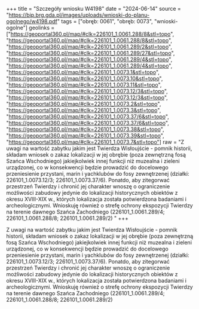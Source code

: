 +++
title = "Szczegóły wniosku W4198"
date = "2024-06-14"
source = "https://bip.brg.gda.pl/images/uploads/wnioski-do-planu-ogolnego/w4198.pdf"
tags = ["obręb: 0061", "obręb: 0073", "wnioski-ogolne"]
geolinks = ["https://geoportal360.pl/map/#clk=226101_1.0061.288/8&stl=topo", "https://geoportal360.pl/map/#clk=226101_1.0061.288/8&stl=topo", "https://geoportal360.pl/map/#clk=226101_1.0061.289/2&stl=topo", "https://geoportal360.pl/map/#clk=226101_1.0061.289/27&stl=topo", "https://geoportal360.pl/map/#clk=226101_1.0061.289/4&stl=topo", "https://geoportal360.pl/map/#clk=226101_1.0061.289/4&stl=topo", "https://geoportal360.pl/map/#clk=226101_1.0073.1&stl=topo", "https://geoportal360.pl/map/#clk=226101_1.0073.10&stl=topo", "https://geoportal360.pl/map/#clk=226101_1.0073.11&stl=topo", "https://geoportal360.pl/map/#clk=226101_1.0073.12/3&stl=topo", "https://geoportal360.pl/map/#clk=226101_1.0073.12/3&stl=topo", "https://geoportal360.pl/map/#clk=226101_1.0073.2&stl=topo", "https://geoportal360.pl/map/#clk=226101_1.0073.3&stl=topo", "https://geoportal360.pl/map/#clk=226101_1.0073.37/6&stl=topo", "https://geoportal360.pl/map/#clk=226101_1.0073.37/6&stl=topo", "https://geoportal360.pl/map/#clk=226101_1.0073.38&stl=topo", "https://geoportal360.pl/map/#clk=226101_1.0073.39&stl=topo", "https://geoportal360.pl/map/#clk=226101_1.0073.7&stl=topo"]
raw = "Z uwagi na wartość zabytku jakim jest Twierdza Wisłoujście - pomnik historii, składam wniosek o zakaz lokalizacji w jej obrębie (poza zewnętrzną fosą Szańca Wschodniego) jakiejkolwiek innej funkcji niż muzealna i zieleni urządzonej, co w konsekwencji będzie prowadzić do docelowego przeniesienie przystani, marin i yachklubów do fosy zewnętrzenej (działki: 226101_1.0073.12/3; 226101_1.0073.37/6). Ponatdo, aby zitegorwać przestrzeń Twierdzy i chronić jej charakter wnoszę o ograniczenie możliwości zabudowy jedynie do lokalizacji  historycznych obiektów z okresu XVIII-XIX w., których lokalizacja została potwierdzona badaniami i archeologicznymi. Wnioskuję również o strefę ochrony ekspozycji Twierdzy na terenie dawnego  Szańca Zachodniego (226101_1.0061.289/4; 226101_1.0061.288/8; 226101_1.0061.289/2)  "
+++

Z uwagi na wartość zabytku jakim jest Twierdza Wisłoujście - pomnik historii,
składam wniosek o zakaz lokalizacji w jej obrębie (poza zewnętrzną fosą Szańca Wschodniego)
jakiejkolwiek innej funkcji niż muzealna i zieleni urządzonej, co w konsekwencji będzie prowadzić
do docelowego przeniesienie przystani, marin i yachklubów do fosy zewnętrzenej (działki:
226101_1.0073.12/3; 226101_1.0073.37/6). Ponatdo, aby zitegorwać przestrzeń Twierdzy i
chronić jej charakter wnoszę o ograniczenie możliwości zabudowy jedynie do lokalizacji 
historycznych obiektów z okresu XVIII-XIX w., których lokalizacja została potwierdzona badaniami i
archeologicznymi. Wnioskuję również o strefę ochrony ekspozycji Twierdzy na terenie dawnego 
Szańca Zachodniego (226101_1.0061.289/4; 226101_1.0061.288/8; 226101_1.0061.289/2) 



